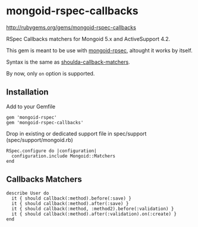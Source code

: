 mongoid-rspec-callbacks
=

http://rubygems.org/gems/mongoid-rspec-callbacks

RSpec Callbacks matchers for Mongoid 5.x and ActiveSupport 4.2.

This gem is meant to be use with [mongoid-rpsec](http://rubygems.org/gems/mongoid-rspec), altought it works by itself.

Syntax is the same as [shoulda-callback-matchers](https://github.com/beatrichartz/shoulda-callback-matchers).

By now, only ``on`` option is supported.

Installation
-

Add to your Gemfile

    gem 'mongoid-rspec'
    gem 'mongoid-rspec-callbacks'

Drop in existing or dedicated support file in spec/support (spec/support/mongoid.rb)

    RSpec.configure do |configuration|
      configuration.include Mongoid::Matchers
    end

Callbacks Matchers
-

    describe User do
      it { should callback(:method).before(:save) }
      it { should callback(:method).after(:save) }
      it { should callback(:method, :method2).before(:validation) }
      it { should callback(:method).after(:validation).on(:create) }
    end
